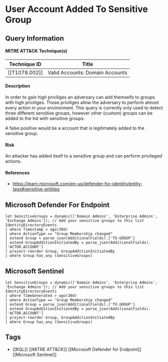 # User Account Added To Sensitive Group
## Query Information
#### MITRE ATT&CK Technique(s)

| Technique ID  | Title                           |
| ------------- | ------------------------------- |
| [[T1078.002]] | Valid Accounts: Domain Accounts |
#### Description
In order to gain high priviliges an adversary can add themselfs to groups with high priviliges. Those priviliges allow the adversary to perform almost every action in your environment. This query is currently only used to detect three different sensitive groups, however other (custom) groups can be added to the list with sensitive groups.

A false positive would be a account that is legitimately added to the sensitive group. 
#### Risk
An attacker has added itself to a sensitive group and can perform privileged actions. 
#### References
- https://learn.microsoft.com/en-us/defender-for-identity/entity-tags#sensitive-entities
## Microsoft Defender For Endpoint

```kusto
let SensitiveGroups = dynamic(['Domain Admins', 'Enterprise Admins', 'Exchange Admins']); // Add your sensitive groups to this list
IdentityDirectoryEvents
| where Timestamp > ago(30d)
| where ActionType == "Group Membership changed"
| extend Group = parse_json(AdditionalFields).['TO.GROUP']
| extend GroupAdditionInitiatedBy = parse_json(AdditionalFields).['ACTOR.ACCOUNT']
| project-reorder Group, GroupAdditionInitiatedBy
| where Group has_any (SensitiveGroups)
```
## Microsoft Sentinel
```kusto
let SensitiveGroups = dynamic(['Domain Admins', 'Enterprise Admins', 'Exchange Admins']); // Add your sensitive groups to this list
IdentityDirectoryEvents
| where TimeGenerated > ago(30d)
| where ActionType == "Group Membership changed"
| extend Group = parse_json(AdditionalFields).['TO.GROUP']
| extend GroupAdditionInitiatedBy = parse_json(AdditionalFields).['ACTOR.ACCOUNT']
| project-reorder Group, GroupAdditionInitiatedBy
| where Group has_any (SensitiveGroups)
```
## Tags
- [[KQL]] [[MITRE ATT&CK]] [[Microsoft Defender for Endpoint]] [[Microsoft Sentinel]]